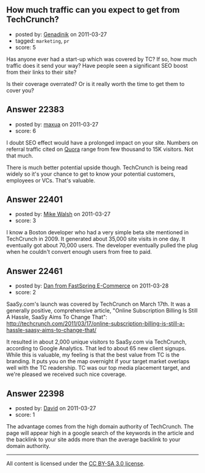 ## How much traffic can you expect to get from TechCrunch?

- posted by: [Genadinik](https://stackexchange.com/users/-1/8929-genadinik) on 2011-03-27
- tagged: `marketing`, `pr`
- score: 5

Has anyone ever had a start-up which was covered by TC?  If so, how much traffic does it send your way?  Have people seen a significant SEO boost from their links to their site?

Is their coverage overrated?  Or is it really worth the time to get them to cover you?


## Answer 22383

- posted by: [maxua](https://stackexchange.com/users/-1/8650-maxua) on 2011-03-27
- score: 6

<p>I doubt SEO effect would have a prolonged impact on your site. Numbers on referral traffic cited on <a href="http://www.quora.com/If-you-are-startup-featured-on-Techcrunch-how-much-traffic-do-you-get-from-that" rel="nofollow">Quora</a> range from few thousand to 15K visitors. Not that much.</p>

<p>There is much better potential upside though. TechCrunch is being read widely so it's your chance to get to know your potential customers, employees or VCs. That's valuable.</p>



## Answer 22401

- posted by: [Mike Walsh](https://stackexchange.com/users/-1/8423-mike-walsh) on 2011-03-27
- score: 3

I know a Boston developer who had a very simple beta site mentioned in TechCrunch in 2009.  It generated about 35,000 site visits in one day.  It eventually got about 70,000 users.  The developer eventually pulled the plug when he couldn't convert enough users from free to paid.


## Answer 22461

- posted by: [Dan from FastSpring E-Commerce](https://stackexchange.com/users/-1/8647-dan-from-fastspring-e-commerce) on 2011-03-28
- score: 2

SaaSy.com's launch was covered by TechCrunch on March 17th. It was a generally positive, comprehensive article, "Online Subscription Billing Is Still A Hassle, SaaSy Aims To Change That":
http://techcrunch.com/2011/03/17/online-subscription-billing-is-still-a-hassle-saasy-aims-to-change-that/

It resulted in about 2,000 unique visitors to SaaSy.com via TechCrunch, according to Google Analytics.  That led to about 65 new client signups. While this is valuable, my feeling is that the best value from TC is the branding. It puts you on the map overnight if your target market overlaps well with the TC readership. TC was our top media placement target, and we're pleased we received such nice coverage.


## Answer 22398

- posted by: [David](https://stackexchange.com/users/-1/5460-david) on 2011-03-27
- score: 1

The advantage comes from the high domain authority of TechCrunch. The page will appear high in a google search of the keywords in the article and the backlink to your site adds more than the average backlink to your domain authority.



---

All content is licensed under the [CC BY-SA 3.0 license](https://creativecommons.org/licenses/by-sa/3.0/).
